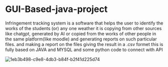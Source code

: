 # GUI-Based-java-project
 Infringement tracking system is a software that helps the user to identify the works of the students (or) any one weather it is  copying from other sources like chatgpt, generated by AI or copied from the works of other people in the same platform(like moodle) and generating reports on such particular files. and making a report on the files giving the result in a .csv formet this is fully based on JAVA and MYSQL and some python code to connect with API 




![1eb3b498-c9e8-4db3-b84f-b2f41d225d74](https://user-images.githubusercontent.com/83648180/235835301-8fc943f6-a502-4154-9516-56f240cb3ea8.jpg)
